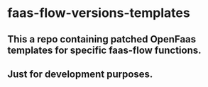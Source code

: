 # faas-flow-versions-templates

## This a repo containing patched OpenFaas templates for specific faas-flow functions.
## Just for development purposes.
